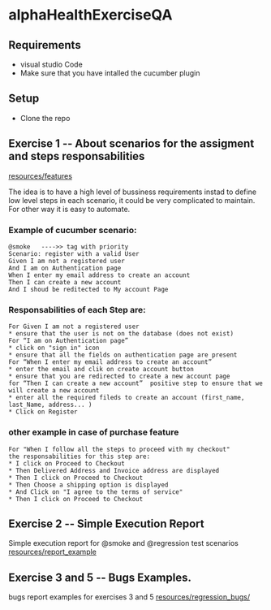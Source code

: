 # alphaHealthExerciseQA 

## Requirements
* visual studio Code
* Make sure that you have intalled the cucumber plugin

## Setup
* Clone the repo

## Exercise 1 -- About scenarios for the assigment and steps responsabilities

[resources/features](resources/features)

The idea is to have a high level of bussiness requirements instad to define low level steps in each scenario, it could be very complicated to maintain. 
For other way it is easy to automate.

### Example of cucumber scenario: 
```
@smoke   ---->> tag with priority 
Scenario: register with a valid User
Given I am not a registered user 
And I am on Authentication page
When I enter my email address to create an account
Then I can create a new account
And I shoud be reditected to My account Page
```
### Responsabilities of each Step are:
```
For Given I am not a registered user 
* ensure that the user is not on the database (does not exist)
For “I am on Authentication page”
* click on "sign in" icon
* ensure that all the fields on authentication page are present
For “When I enter my email address to create an account”
* enter the email and clik on create account button
* ensure that you are redirected to create a new account page
for “Then I can create a new account”  positive step to ensure that we will create a new account
* enter all the required fileds to create an account (first_name, last_Name, address... )
* Click on Register  
```


### other example in case of purchase feature

```
For "When I follow all the steps to proceed with my checkout" 
the responsabilities for this step are: 
* I click on Proceed to Checkout
* Then Delivered Address and Invoice address are displayed 
* Then I click on Proceed to Checkout
* Then Choose a shipping option is displayed
* And Click on "I agree to the terms of service" 
* Then I click on Proceed to Checkout
```

## Exercise 2 -- Simple Execution Report

Simple execution report for @smoke and @regression test scenarios 
[resources/report_example](resources/report_examples)

## Exercise 3 and 5 -- Bugs Examples. 

bugs report examples for exercises 3 and 5
[resources/regression_bugs/](resources/regression_bugs)